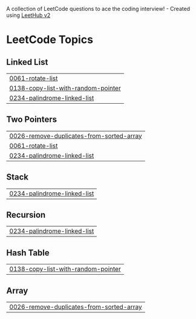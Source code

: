 A collection of LeetCode questions to ace the coding interview! - Created using [LeetHub v2](https://github.com/arunbhardwaj/LeetHub-2.0)
<!---LeetCode Topics Start-->
# LeetCode Topics
## Linked List
|  |
| ------- |
| [0061-rotate-list](https://github.com/A-Dharnish/Leetcode/tree/master/0061-rotate-list) |
| [0138-copy-list-with-random-pointer](https://github.com/A-Dharnish/Leetcode/tree/master/0138-copy-list-with-random-pointer) |
| [0234-palindrome-linked-list](https://github.com/A-Dharnish/Leetcode/tree/master/0234-palindrome-linked-list) |
## Two Pointers
|  |
| ------- |
| [0026-remove-duplicates-from-sorted-array](https://github.com/A-Dharnish/Leetcode/tree/master/0026-remove-duplicates-from-sorted-array) |
| [0061-rotate-list](https://github.com/A-Dharnish/Leetcode/tree/master/0061-rotate-list) |
| [0234-palindrome-linked-list](https://github.com/A-Dharnish/Leetcode/tree/master/0234-palindrome-linked-list) |
## Stack
|  |
| ------- |
| [0234-palindrome-linked-list](https://github.com/A-Dharnish/Leetcode/tree/master/0234-palindrome-linked-list) |
## Recursion
|  |
| ------- |
| [0234-palindrome-linked-list](https://github.com/A-Dharnish/Leetcode/tree/master/0234-palindrome-linked-list) |
## Hash Table
|  |
| ------- |
| [0138-copy-list-with-random-pointer](https://github.com/A-Dharnish/Leetcode/tree/master/0138-copy-list-with-random-pointer) |
## Array
|  |
| ------- |
| [0026-remove-duplicates-from-sorted-array](https://github.com/A-Dharnish/Leetcode/tree/master/0026-remove-duplicates-from-sorted-array) |
<!---LeetCode Topics End-->